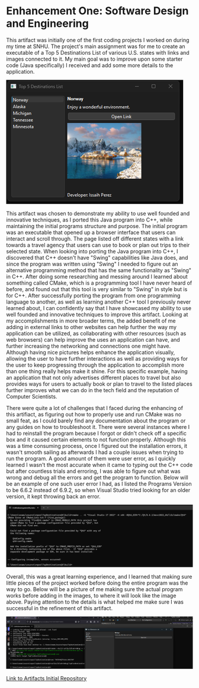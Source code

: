 # **Enhancement One: Software Design and Engineering**

This artifact was initially one of the first coding projects I worked on during my time at
SNHU. The project's main assignment was for me to create an executable of a Top 5 Destinations
List of various U.S. states with links and images connected to it. My main goal was to improve
upon some starter code (Java specifically) I received and add some more details to the application. 

<img src="assets/images/Top5Destinations.png" alt="Top5DestinationsCMake Picture">

This artifact was chosen to demonstrate my ability to use well founded and innovative techniques,
as I ported this Java program into C++, while maintaining the initial programs structure and 
purpose. The initial program was an executable that opened up a browser interface that users can
interact and scroll through. The page listed off different states with a link towards a travel agency
that users can use to book or plan out trips to their selected state. When looking into porting the
Java program into C++, I discovered that C++ doesn't have "Swing" capabilities like Java does, and
since the program was written using "Swing" I needed to figure out an alternative programming method
that has the same functionality as "Swing" in C++. After doing some researching and messing around I
learned about something called CMake, which is a programming tool I have never heard of before, and
found out that this tool is very similar to "Swing" in style but is for C++. After successfully porting
the program from one programming language to another, as well as learning another C++ tool I previously
never learned about, I can confidently say that I have showcased my ability to use well founded and
innovative techniques to improve this artifact. Looking at my accomplishments in more broader terms, the
added benefit of me adding in external links to other websites can help further the way my application
can be utilized, as collaborating with other resources (such as web browsers) can help improve the uses an
application can have, and further increasing the networking and connections one might have. Although having
nice pictures helps enhance the application visually, allowing the user to have further interactions as well
as providing ways for the user to keep progressing through the application to accomplish more than one thing
really helps make it shine. For this specific example, having an application that not only advertises different
places to travel but also provides ways for users to actually book or plan to travel to the listed places further
improves what we can do in the tech field and the reputation of Computer Scientists.

There were quite a lot of challenges that I faced during the enhancing of this artifiact, as figuring
out how to properly use and run CMake was no small feat, as I could barely find any documentation about the
program or any guides on how to troubleshoot it. There were several instances where I had to reinstall the
program because I forgot or didn't check off a specific box and it caused certain elements to not function
properly. Although this was a time consuming process, once I figured out the installation errors, it wasn't
smooth sailing as afterwards I had a couple issues when trying to run the program. A good amount of them
were user error, as I quickly learned I wasn't the most accurate when it came to typing out the C++ code
but after countless trials and erroring, I was able to figure out what was wrong and debug all the errors
and get the program to function. Below will be an example of one such user error I had, as I listed the
Programs Version to be 6.6.2 instead of 6.9.2, so when Visual Studio tried looking for an older version, it
kept throwing back an error. 

<img src="assets/images/CmakeError1.png" alt="Cmake Error #1 Picture">

Overall, this was a great learning experience, and I learned that making sure little pieces of
the project worked before doing the entire program was the way to go. Below will be a picture of
me making sure the actual program works before adding in the images, to where it will look like the
image above. Paying attention to the details is what helped me make sure I was successful in the
refinement of this artifact. 

<img src="assets/images/CmakeProgress1.png" alt="Cmake Progress #1 Picture">


[Link to Artifacts Initial Repository](https://github.com/IssaihPerez/CS250-Software-Development-Lifecycle)
